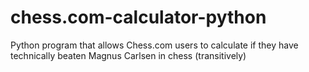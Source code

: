 # chess.com-calculator-python
Python program that allows Chess.com users to calculate if they have technically beaten Magnus Carlsen in chess (transitively)
